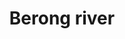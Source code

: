 ---
title: "Berong river"
title_bn: "বেরং নদী"
description: "It originated from panhghar upazilla,tetulia upazilla nad entered darjiling ,india.The length of the river is 8 m.It covered border side area like  tetulia,panchgarg etc.The length of it is 8km."
---